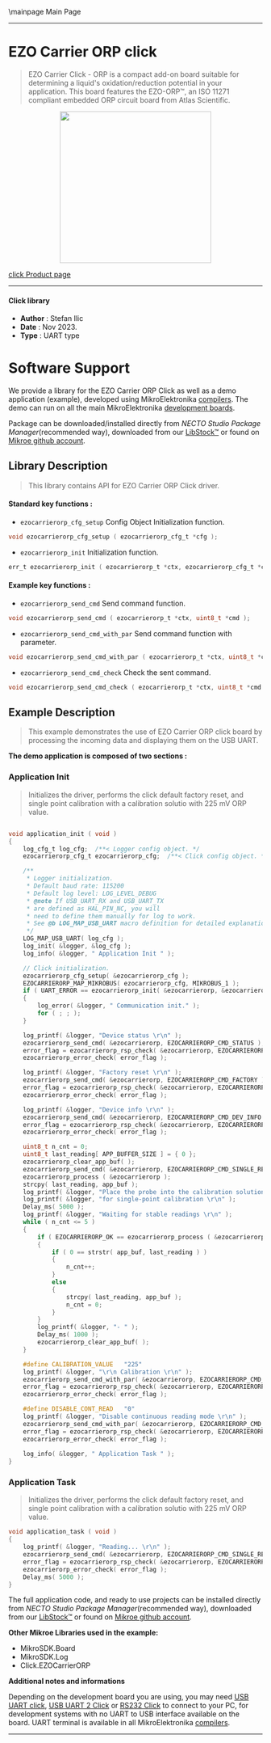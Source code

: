 \mainpage Main Page

---
# EZO Carrier ORP click

> EZO Carrier Click - ORP is a compact add-on board suitable for determining a liquid's oxidation/reduction potential in your application. This board features the EZO-ORP™, an ISO 11271 compliant embedded ORP circuit board from Atlas Scientific. 

<p align="center">
  <img src="https://download.mikroe.com/images/click_for_ide/ezocarrierorp_click.png" height=300px>
</p>

[click Product page](https://www.mikroe.com/ezo-carrier-click-orp)

---


#### Click library

- **Author**        : Stefan Ilic
- **Date**          : Nov 2023.
- **Type**          : UART type


# Software Support

We provide a library for the EZO Carrier ORP Click
as well as a demo application (example), developed using MikroElektronika
[compilers](https://www.mikroe.com/necto-studio).
The demo can run on all the main MikroElektronika [development boards](https://www.mikroe.com/development-boards).

Package can be downloaded/installed directly from *NECTO Studio Package Manager*(recommended way), downloaded from our [LibStock&trade;](https://libstock.mikroe.com) or found on [Mikroe github account](https://github.com/MikroElektronika/mikrosdk_click_v2/tree/master/clicks).

## Library Description

> This library contains API for EZO Carrier ORP Click driver.

#### Standard key functions :

- `ezocarrierorp_cfg_setup` Config Object Initialization function.
```c
void ezocarrierorp_cfg_setup ( ezocarrierorp_cfg_t *cfg );
```

- `ezocarrierorp_init` Initialization function.
```c
err_t ezocarrierorp_init ( ezocarrierorp_t *ctx, ezocarrierorp_cfg_t *cfg );
```

#### Example key functions :

- `ezocarrierorp_send_cmd` Send command function.
```c
void ezocarrierorp_send_cmd ( ezocarrierorp_t *ctx, uint8_t *cmd );
```

- `ezocarrierorp_send_cmd_with_par` Send command function with parameter.
```c
void ezocarrierorp_send_cmd_with_par ( ezocarrierorp_t *ctx, uint8_t *cmd, uint8_t *param_buf );
```

- `ezocarrierorp_send_cmd_check` Check the sent command.
```c
void ezocarrierorp_send_cmd_check ( ezocarrierorp_t *ctx, uint8_t *cmd );
```

## Example Description

> This example demonstrates the use of EZO Carrier ORP click board by processing
 the incoming data and displaying them on the USB UART.

**The demo application is composed of two sections :**

### Application Init

> Initializes the driver, performs the click default factory reset, and single point calibration 
  with a calibration solutio with 225 mV ORP value.

```c

void application_init ( void ) 
{
    log_cfg_t log_cfg;  /**< Logger config object. */
    ezocarrierorp_cfg_t ezocarrierorp_cfg;  /**< Click config object. */

    /** 
     * Logger initialization.
     * Default baud rate: 115200
     * Default log level: LOG_LEVEL_DEBUG
     * @note If USB_UART_RX and USB_UART_TX 
     * are defined as HAL_PIN_NC, you will 
     * need to define them manually for log to work. 
     * See @b LOG_MAP_USB_UART macro definition for detailed explanation.
     */
    LOG_MAP_USB_UART( log_cfg );
    log_init( &logger, &log_cfg );
    log_info( &logger, " Application Init " );

    // Click initialization.
    ezocarrierorp_cfg_setup( &ezocarrierorp_cfg );
    EZOCARRIERORP_MAP_MIKROBUS( ezocarrierorp_cfg, MIKROBUS_1 );
    if ( UART_ERROR == ezocarrierorp_init( &ezocarrierorp, &ezocarrierorp_cfg ) ) 
    {
        log_error( &logger, " Communication init." );
        for ( ; ; );
    }

    log_printf( &logger, "Device status \r\n" );
    ezocarrierorp_send_cmd( &ezocarrierorp, EZOCARRIERORP_CMD_STATUS );
    error_flag = ezocarrierorp_rsp_check( &ezocarrierorp, EZOCARRIERORP_RSP_OK );
    ezocarrierorp_error_check( error_flag );

    log_printf( &logger, "Factory reset \r\n" );
    ezocarrierorp_send_cmd( &ezocarrierorp, EZOCARRIERORP_CMD_FACTORY );
    error_flag = ezocarrierorp_rsp_check( &ezocarrierorp, EZOCARRIERORP_RSP_READY );
    ezocarrierorp_error_check( error_flag );

    log_printf( &logger, "Device info \r\n" );
    ezocarrierorp_send_cmd( &ezocarrierorp, EZOCARRIERORP_CMD_DEV_INFO );
    error_flag = ezocarrierorp_rsp_check( &ezocarrierorp, EZOCARRIERORP_RSP_OK );
    ezocarrierorp_error_check( error_flag );

    uint8_t n_cnt = 0;
    uint8_t last_reading[ APP_BUFFER_SIZE ] = { 0 };
    ezocarrierorp_clear_app_buf( );
    ezocarrierorp_send_cmd( &ezocarrierorp, EZOCARRIERORP_CMD_SINGLE_READ );
    ezocarrierorp_process ( &ezocarrierorp );
    strcpy( last_reading, app_buf );
    log_printf( &logger, "Place the probe into the calibration solution,\r\n" );
    log_printf( &logger, "for single-point calibration \r\n" );
    Delay_ms( 5000 );
    log_printf( &logger, "Waiting for stable readings \r\n" );
    while ( n_cnt <= 5 )
    {
        if ( EZOCARRIERORP_OK == ezocarrierorp_process ( &ezocarrierorp ) )
        {  
            if ( 0 == strstr( app_buf, last_reading ) )
            {
                n_cnt++;
            }
            else
            {
                strcpy( last_reading, app_buf );
                n_cnt = 0;
            }
        }
        log_printf( &logger, "- " );
        Delay_ms( 1000 );
        ezocarrierorp_clear_app_buf( );
    }

    #define CALIBRATION_VALUE   "225"
    log_printf( &logger, "\r\n Calibration \r\n" );
    ezocarrierorp_send_cmd_with_par( &ezocarrierorp, EZOCARRIERORP_CMD_CAL, CALIBRATION_VALUE );
    error_flag = ezocarrierorp_rsp_check( &ezocarrierorp, EZOCARRIERORP_RSP_OK );
    ezocarrierorp_error_check( error_flag );

    #define DISABLE_CONT_READ   "0"
    log_printf( &logger, "Disable continuous reading mode \r\n" );
    ezocarrierorp_send_cmd_with_par( &ezocarrierorp, EZOCARRIERORP_CMD_CONT_READ, DISABLE_CONT_READ );
    error_flag = ezocarrierorp_rsp_check( &ezocarrierorp, EZOCARRIERORP_RSP_OK );
    ezocarrierorp_error_check( error_flag );
    
    log_info( &logger, " Application Task " );
}

```

### Application Task

> Initializes the driver, performs the click default factory reset, and single point calibration 
  with a calibration solutio with 225 mV ORP value.

```c
void application_task ( void ) 
{
    log_printf( &logger, "Reading... \r\n" );
    ezocarrierorp_send_cmd( &ezocarrierorp, EZOCARRIERORP_CMD_SINGLE_READ );
    error_flag = ezocarrierorp_rsp_check( &ezocarrierorp, EZOCARRIERORP_RSP_OK );
    ezocarrierorp_error_check( error_flag );
    Delay_ms( 5000 );
}
```


The full application code, and ready to use projects can be installed directly from *NECTO Studio Package Manager*(recommended way), downloaded from our [LibStock&trade;](https://libstock.mikroe.com) or found on [Mikroe github account](https://github.com/MikroElektronika/mikrosdk_click_v2/tree/master/clicks).

**Other Mikroe Libraries used in the example:**

- MikroSDK.Board
- MikroSDK.Log
- Click.EZOCarrierORP

**Additional notes and informations**

Depending on the development board you are using, you may need
[USB UART click](https://www.mikroe.com/usb-uart-click),
[USB UART 2 Click](https://www.mikroe.com/usb-uart-2-click) or
[RS232 Click](https://www.mikroe.com/rs232-click) to connect to your PC, for
development systems with no UART to USB interface available on the board. UART
terminal is available in all MikroElektronika
[compilers](https://shop.mikroe.com/compilers).

---
